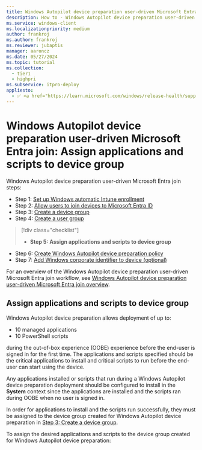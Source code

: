 ```yaml
---
title: Windows Autopilot device preparation user-driven Microsoft Entra join - Step 5 of 7 - Assign applications and scripts to device group
description: How to - Windows Autopilot device preparation user-driven Microsoft Entra join - Step 5 of 7 - Assign applications and scripts to device group.
ms.service: windows-client
ms.localizationpriority: medium
author: frankroj
ms.author: frankroj
ms.reviewer: jubaptis
manager: aaroncz
ms.date: 05/27/2024
ms.topic: tutorial
ms.collection:
  - tier1
  - highpri
ms.subservice: itpro-deploy
appliesto:
  - ✅ <a href="https://learn.microsoft.com/windows/release-health/supported-versions-windows-client" target="_blank">Windows 11</a>
---
```


# Windows Autopilot device preparation user-driven Microsoft Entra join: Assign applications and scripts to device group

Windows Autopilot device preparation user-driven Microsoft Entra join steps:

- Step 1: [Set up Windows automatic Intune enrollment](entra-join-automatic-enrollment.md)
- Step 2: [Allow users to join devices to Microsoft Entra ID](entra-join-allow-users-to-join.md)
- Step 3: [Create a device group](entra-join-device-group.md)
- Step 4: [Create a user group](entra-join-user-group.md)

> [!div class="checklist"]
>
> - **Step 5: Assign applications and scripts to device group**

- Step 6: [Create Windows Autopilot device preparation policy](entra-join-autopilot-policy.md)
- Step 7: [Add Windows corporate identifier to device (optional)](entra-join-corporate-identifier.md)

For an overview of the Windows Autopilot device preparation user-driven Microsoft Entra join workflow, see [Windows Autopilot device preparation user-driven Microsoft Entra join overview](entra-join-workflow.md#workflow).

## Assign applications and scripts to device group

Windows Autopilot device preparation allows deployment of up to:

- 10 managed applications
- 10 PowerShell scripts

during the out-of-box experience (OOBE) experience before the end-user is signed in for the first time. The applications and scripts specified should be the critical applications to install and critical scripts to run before the end-user can start using the device.

Any applications installed or scripts that run during a Windows Autopilot device preparation deployment should be configured to install in the **System** context since the applications are installed and the scripts ran during OOBE when no user is signed in.

In order for applications to install and the scripts run successfully, they must be assigned to the device group created for Windows Autopilot device preparation in [Step 3: Create a device group](entra-join-device-group.md).

To assign the desired applications and scripts to the device group created for Windows Autopilot device preparation:
